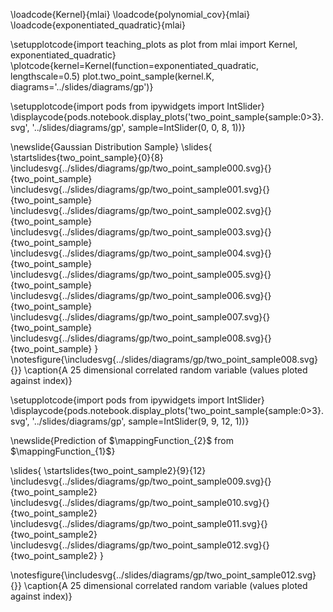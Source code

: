 \loadcode{Kernel}{mlai}
\loadcode{polynomial_cov}{mlai}
\loadcode{exponentiated_quadratic}{mlai}

\setupplotcode{import teaching_plots as plot
from mlai import Kernel, exponentiated_quadratic}
\plotcode{kernel=Kernel(function=exponentiated_quadratic, lengthscale=0.5)
plot.two_point_sample(kernel.K, diagrams='../slides/diagrams/gp')}

\setupplotcode{import pods
from ipywidgets import IntSlider}
\displaycode{pods.notebook.display_plots('two_point_sample{sample:0>3}.svg', '../slides/diagrams/gp', sample=IntSlider(0, 0, 8, 1))}

							
\newslide{Gaussian Distribution Sample}
\slides{
\startslides{two_point_sample}{0}{8}
\includesvg{../slides/diagrams/gp/two_point_sample000.svg}{}{two_point_sample}
\includesvg{../slides/diagrams/gp/two_point_sample001.svg}{}{two_point_sample}
\includesvg{../slides/diagrams/gp/two_point_sample002.svg}{}{two_point_sample}
\includesvg{../slides/diagrams/gp/two_point_sample003.svg}{}{two_point_sample}
\includesvg{../slides/diagrams/gp/two_point_sample004.svg}{}{two_point_sample}
\includesvg{../slides/diagrams/gp/two_point_sample005.svg}{}{two_point_sample}
\includesvg{../slides/diagrams/gp/two_point_sample006.svg}{}{two_point_sample}
\includesvg{../slides/diagrams/gp/two_point_sample007.svg}{}{two_point_sample}
\includesvg{../slides/diagrams/gp/two_point_sample008.svg}{}{two_point_sample}
}
\notesfigure{\includesvg{../slides/diagrams/gp/two_point_sample008.svg}{}}
\caption{A 25 dimensional correlated random variable (values ploted against index)}

\setupplotcode{import pods
from ipywidgets import IntSlider}
\displaycode{pods.notebook.display_plots('two_point_sample{sample:0>3}.svg', '../slides/diagrams/gp', sample=IntSlider(9, 9, 12, 1))}

\newslide{Prediction of $\mappingFunction_{2}$ from $\mappingFunction_{1}$}

\slides{
\startslides{two_point_sample2}{9}{12}
\includesvg{../slides/diagrams/gp/two_point_sample009.svg}{}{two_point_sample2}
\includesvg{../slides/diagrams/gp/two_point_sample010.svg}{}{two_point_sample2}
\includesvg{../slides/diagrams/gp/two_point_sample011.svg}{}{two_point_sample2}
\includesvg{../slides/diagrams/gp/two_point_sample012.svg}{}{two_point_sample2}
}

\notesfigure{\includesvg{../slides/diagrams/gp/two_point_sample012.svg}{}}
\caption{A 25 dimensional correlated random variable (values ploted against index)}
